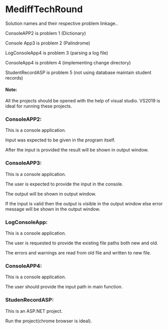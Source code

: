 # MediffTechRound
Solution names and their respective problem linkage..

ConsoleAPP2 is problem 1 (Dictionary)

Console App3 is problem 2 (Palindrome)

LogConsoleApp4 is problem 3 (parsing a log file)

ConsoleApp4 is problem 4 (implementing change directory)

StudentRecordASP is problem 5 (not using database maintain student records)



<h4>Note: </h4> All the projects should be opened with the help of visual studio. VS2019 is ideal for running these projects.


<h3>ConsoleAPP2:</h3>

This is a console application.

Input was expected to be given in the program itself.

After the input is provided the result will be shown in output window.


<h3>ConsoleAPP3:</h3>

This is a console application.

The user is expected to provide the input in the console.

The output will be shown in output window.

If the input is valid then the output is visible in the output window else error message will be shown in the output window.


<h3>LogConsoleApp:</h3>

This is a console application.

The user is requested to provide the existing file paths both new and old.

The errors and warnings are read from old file and written to new file.


<h3>ConsoleAPP4:</h3>

This is a console application.

The user should provide the input path in main function.


<h3>StudenRecordASP:</h3>

This is an ASP.NET project.

Run the project(chrome browser is ideal).
